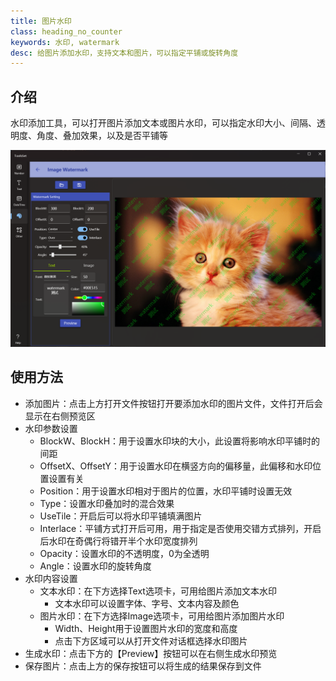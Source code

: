 ```yaml
---
title: 图片水印
class: heading_no_counter
keywords: 水印, watermark
desc: 给图片添加水印，支持文本和图片，可以指定平铺或旋转角度
---
```


## 介绍

水印添加工具，可以打开图片添加文本或图片水印，可以指定水印大小、间隔、透明度、角度、叠加效果，以及是否平铺等

![](../../assets/images/ToolsSet/TSMWatermark.png)

## 使用方法

* 添加图片：点击上方打开文件按钮打开要添加水印的图片文件，文件打开后会显示在右侧预览区
* 水印参数设置
  * BlockW、BlockH：用于设置水印块的大小，此设置将影响水印平铺时的间距
  * OffsetX、OffsetY：用于设置水印在横竖方向的偏移量，此偏移和水印位置设置有关
  * Position：用于设置水印相对于图片的位置，水印平铺时设置无效
  * Type：设置水印叠加时的混合效果
  * UseTile：开启后可以将水印平铺填满图片
  * Interlace：平铺方式打开后可用，用于指定是否使用交错方式排列，开启后水印在奇偶行将错开半个水印宽度排列
  * Opacity：设置水印的不透明度，0为全透明
  * Angle：设置水印的旋转角度
* 水印内容设置
  * 文本水印：在下方选择Text选项卡，可用给图片添加文本水印
    * 文本水印可以设置字体、字号、文本内容及颜色
  * 图片水印：在下方选择Image选项卡，可用给图片添加图片水印
    * Width、Height用于设置图片水印的宽度和高度
    * 点击下方区域可以从打开文件对话框选择水印图片
* 生成水印：点击下方的【Preview】按钮可以在右侧生成水印预览
* 保存图片：点击上方的保存按钮可以将生成的结果保存到文件
  